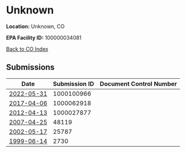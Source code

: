 # Unknown

**Location:** Unknown, CO

**EPA Facility ID:** 100000034081

[Back to CO Index](../../index.md)

## Submissions

| Date | Submission ID | Document Control Number |
|------|--------------|-------------------------|
| [2022-05-31](submissions/1000100966.md) | 1000100966 |  |
| [2017-04-06](submissions/1000062918.md) | 1000062918 |  |
| [2012-04-13](submissions/1000027877.md) | 1000027877 |  |
| [2007-04-25](submissions/48119.md) | 48119 |  |
| [2002-05-17](submissions/25787.md) | 25787 |  |
| [1999-06-14](submissions/2730.md) | 2730 |  |
